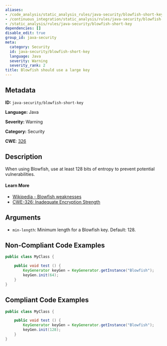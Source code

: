 ```yaml
---
aliases:
- /code_analysis/static_analysis_rules/java-security/blowfish-short-key
- /continuous_integration/static_analysis/rules/java-security/blowfish-short-key
- /static_analysis/rules/java-security/blowfish-short-key
dependencies: []
disable_edit: true
group_id: java-security
meta:
  category: Security
  id: java-security/blowfish-short-key
  language: Java
  severity: Warning
  severity_rank: 2
title: Blowfish should use a large key
---
```

<!--  SOURCED FROM https://github.com/DataDog/datadog-static-analyzer-rule-docs -->


## Metadata
**ID:** `java-security/blowfish-short-key`

**Language:** Java

**Severity:** Warning

**Category:** Security

**CWE**: [326](https://cwe.mitre.org/data/definitions/326.html)

## Description
When using Blowfish, use at least 128 bits of entropy to prevent potential vulnerabilities.

#### Learn More

 - [Wikipedia - Blowfish weaknesses](https://en.wikipedia.org/wiki/Blowfish_(cipher)#Weakness_and_successors)
 - [CWE-326: Inadequate Encryption Strength](https://cwe.mitre.org/data/definitions/326.html)

## Arguments

 * `min-length`: Minimum length for a Blowfish key. Default: 128.

## Non-Compliant Code Examples
```java
public class MyClass {

    public void test () {
        KeyGenerator keyGen = KeyGenerator.getInstance("Blowfish");
        keyGen.init(64);
    }
}
```

## Compliant Code Examples
```java
public class MyClass {

    public void test () {
        KeyGenerator keyGen = KeyGenerator.getInstance("Blowfish");
        keyGen.init(128);
    }
}
```
